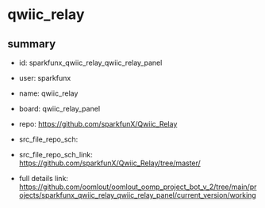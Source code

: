 # qwiic_relay
 
## summary 
* id: sparkfunx_qwiic_relay_qwiic_relay_panel
* user: sparkfunx
* name: qwiic_relay
* board: qwiic_relay_panel
* repo: https://github.com/sparkfunX/Qwiic_Relay



* src_file_repo_sch: 
* src_file_repo_sch_link: https://github.com/sparkfunX/Qwiic_Relay/tree/master/
* full details link: https://github.com/oomlout/oomlout_oomp_project_bot_v_2/tree/main/projects/sparkfunx_qwiic_relay_qwiic_relay_panel/current_version/working  







